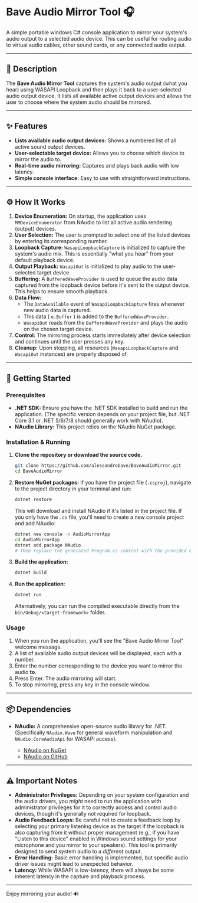 # Bave Audio Mirror Tool 🎧

A simple portable windows C# console application to mirror your system's audio output to a selected audio device. This can be useful for routing audio to virtual audio cables, other sound cards, or any connected audio output.

---

## 📜 Description

The **Bave Audio Mirror Tool** captures the system's audio output (what you hear) using WASAPI Loopback and then plays it back to a user-selected audio output device. It lists all available active output devices and allows the user to choose where the system audio should be mirrored.

---

## ✨ Features

* **Lists available audio output devices:** Shows a numbered list of all active sound output devices.
* **User-selectable target device:** Allows you to choose which device to mirror the audio to.
* **Real-time audio mirroring:** Captures and plays back audio with low latency.
* **Simple console interface:** Easy to use with straightforward instructions.

---

## ⚙️ How It Works

1.  **Device Enumeration:** On startup, the application uses `MMDeviceEnumerator` from NAudio to list all active audio rendering (output) devices.
2.  **User Selection:** The user is prompted to select one of the listed devices by entering its corresponding number.
3.  **Loopback Capture:** `WasapiLoopbackCapture` is initialized to capture the system's audio mix. This is essentially "what you hear" from your default playback device.
4.  **Output Playback:** `WasapiOut` is initialized to play audio to the user-selected target device.
5.  **Buffering:** A `BufferedWaveProvider` is used to queue the audio data captured from the loopback device before it's sent to the output device. This helps to ensure smooth playback.
6.  **Data Flow:**
    * The `DataAvailable` event of `WasapiLoopbackCapture` fires whenever new audio data is captured.
    * This data ( `e.Buffer` ) is added to the `BufferedWaveProvider`.
    * `WasapiOut` reads from the `BufferedWaveProvider` and plays the audio on the chosen target device.
7.  **Control:** The mirroring process starts immediately after device selection and continues until the user presses any key.
8.  **Cleanup:** Upon stopping, all resources (`WasapiLoopbackCapture` and `WasapiOut` instances) are properly disposed of.

---

## 🚀 Getting Started

### Prerequisites

* **.NET SDK:** Ensure you have the .NET SDK installed to build and run the application. (The specific version depends on your project file, but .NET Core 3.1 or .NET 5/6/7/8 should generally work with NAudio).
* **NAudio Library:** This project relies on the NAudio NuGet package.

### Installation & Running

1.  **Clone the repository or download the source code.**
    ```bash
    git clone https://github.com/alessandrobave/BaveAudioMirror.git
    cd BaveAudioMirror
    ```
2.  **Restore NuGet packages:** If you have the project file (`.csproj`), navigate to the project directory in your terminal and run:
    ```bash
    dotnet restore
    ```
    This will download and install NAudio if it's listed in the project file. If you only have the `.cs` file, you'll need to create a new console project and add NAudio:
    ```bash
    dotnet new console -n AudioMirrorApp
    cd AudioMirrorApp
    dotnet add package NAudio
    # Then replace the generated Program.cs content with the provided code.
    ```
3.  **Build the application:**
    ```bash
    dotnet build
    ```
4.  **Run the application:**
    ```bash
    dotnet run
    ```
    Alternatively, you can run the compiled executable directly from the `bin/Debug/<target-framework>` folder.

### Usage

1.  When you run the application, you'll see the "Bave Audio Mirror Tool" welcome message.
2.  A list of available audio output devices will be displayed, each with a number.
3.  Enter the number corresponding to the device you want to mirror the audio **to**.
4.  Press Enter. The audio mirroring will start.
5.  To stop mirroring, press any key in the console window.

---

## 📦 Dependencies

* **NAudio:** A comprehensive open-source audio library for .NET. (Specifically `NAudio.Wave` for general waveform manipulation and `NAudio.CoreAudioApi` for WASAPI access).

    * [NAudio on NuGet](https://www.nuget.org/packages/NAudio/)
    * [NAudio on GitHub](https://github.com/naudio/NAudio)

---

## ⚠️ Important Notes

* **Administrator Privileges:** Depending on your system configuration and the audio drivers, you *might* need to run the application with administrator privileges for it to correctly access and control audio devices, though it's generally not required for loopback.
* **Audio Feedback Loops:** Be careful not to create a feedback loop by selecting your primary listening device as the target if the loopback is also capturing from it without proper management (e.g., if you have "Listen to this device" enabled in Windows sound settings for your microphone and you mirror to your speakers). This tool is primarily designed to send system audio to a *different* output.
* **Error Handling:** Basic error handling is implemented, but specific audio driver issues might lead to unexpected behavior.
* **Latency:** While WASAPI is low-latency, there will always be some inherent latency in the capture and playback process.

---


Enjoy mirroring your audio! 🔊
